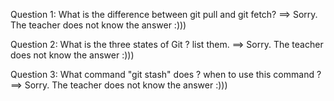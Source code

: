Question 1: What is the difference between git pull and git fetch?
==> Sorry. The teacher does not know the answer :)))

Question 2: What is the three states of Git ? list them.
==> Sorry. The teacher does not know the answer :)))

Question 3: What command "git stash" does ? when to use this command ?
==> Sorry. The teacher does not know the answer :)))

